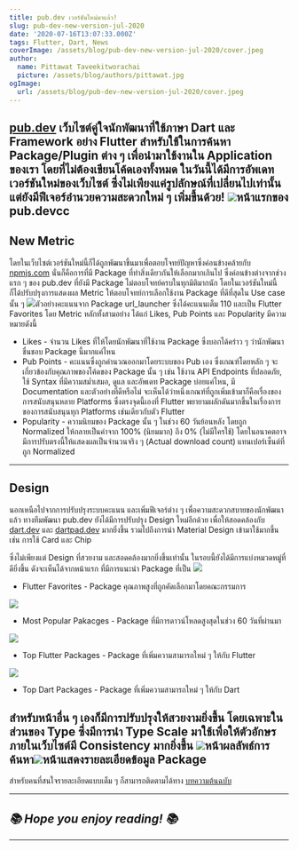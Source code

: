 ```yaml
---
title: pub.dev เวอร์ชันใหม่มาแล้ว!
slug: pub-dev-new-version-jul-2020
date: '2020-07-16T13:07:33.000Z'
tags: Flutter, Dart, News
coverImage: /assets/blog/pub-dev-new-version-jul-2020/cover.jpeg
author:
  name: Pittawat Taveekitworachai
  picture: /assets/blog/authors/pittawat.jpg
ogImage:
  url: /assets/blog/pub-dev-new-version-jul-2020/cover.jpeg
---
```


[pub.dev](https://pub.dev) เว็บไซต์คู่ใจนักพัฒนาที่ใช้ภาษา Dart และ Framework อย่าง Flutter สำหรับใช้ในการค้นหา Package/Plugin ต่าง ๆ เพื่อนำมาใช้งานใน Application ของเรา โดยที่ไม่ต้องเขียนโค้ดเองทั้งหมด ในวันนี้ได้มีการอัพเดทเวอร์ชันใหม่ของเว็บไซต์ ซึ่งไม่เพียงแค่รูปลักษณ์ที่เปลี่ยนไปเท่านั้น แต่ยังมีฟีเจอร์อำนวยความสะดวกใหม่ ๆ เพิ่มขึ้นด้วย!
![](__GHOST_URL__/content/images/2020/07/image.png)หน้าแรกของ pub.devcc
---

## New Metric	

โดยในเว็บไซต์เวอร์ชันใหม่นี้ก็ได้ถูกพัฒนาขึ้นมาเพื่อตอบโจทย์ปัญหาซึ่งค่อนข้างคล้ายกับ [npmjs.com](https://www.npmjs.com) นั่นก็คือการที่มี Package ที่ทำสิ่งเดียวกันให้เลือกมากเกินไป ซึ่งค่อนข้างต่างจากช่วงแรก ๆ ของ pub.dev ที่ยังมี Package ไม่ตอบโจทย์ครบในทุกมิติมากนัก โดยในเวอร์ชันใหม่นี้ ก็ได้ปรับปรุงการแสดงผล Metric ให้ตอบโจทย์การเลือกใช้งาน Package ที่ดีที่สุดใน Use case นั้น ๆ
![](__GHOST_URL__/content/images/2020/07/image-7.png)ตัวอย่างคะแนนจาก Package url_launcher ซึ่งได้คะแนนเต็ม 110 และเป็น Flutter Favorites
โดย Metric หลักทั้งสามอย่าง ได้แก่ Likes, Pub Points และ Popularity มีความหมายดังนี้

- Likes - จำนวน Likes ที่ให้โดยนักพัฒนาที่ใช้งาน Package ซึ่งบอกได้คร่าว ๆ ว่านักพัฒนาชื่นชอบ Package นี้มากแค่ไหน
- Pub Points - คะแนนซึ่งถูกคำนวณออกมาโดยระบบของ Pub เอง ซึ่งเกณฑ์โดยหลัก ๆ จะเกี่ยวข้องกับคุณภาพของโค้ดของ Package นั้น ๆ เช่น ใช้งาน API Endpoints ที่ปลอดภัย,​ ใช้ Syntax ที่มีความสม่ำเสมอ,​ ดูแล และอัพเดท Package บ่อยแค่ไหน, มี Documentation และตัวอย่างที่ดีหรือไม่ จะเห็นได้ว่าหนึ่งเกณฑ์ที่ถูกเพิ่มเข้ามาก็คือเรื่องของการสนับสนุนหลาย Platforms ซึ่งตรงจุดนี้เองที่ Flutter พยายามผลักดันมากขึ้นในเรื่องการของการสนับสนุนทุก Platforms เช่นเดียวกับตัว Flutter
- Popularity - ความนิยมของ Package นั้น ๆ ในช่วง 60 วันย้อนหลัง โดยถูก Normalized ให้กลายเป็นค่าจาก 100% (นิยมมาก) ถึง 0% (ไม่มีใครใช้) โดยในอนาคตอาจมีการปรับตรงนี้ให้แสดงผลเป็นจำนวนจริง ๆ (Actual download count) แทนเปอร์เซ็นต์ที่ถูก Normalized

---

## Design

นอกเหนือไปจากการปรับปรุงระบบคะแนน และเพิ่มฟีเจอร์ต่าง ๆ เพื่อความสะดวกสบายของนักพัฒนาแล้ว ทางทีมพัฒนา pub.dev ยังได้มีการปรับปรุง Design ใหม่อีกด้วย เพื่อให้สอดคล้องกับ [dart.dev](http://dart.dev) และ [dartpad.dev](https://dartpad.dev) มากยิ่งขึ้น รวมไปถึงการนำ Material Design เข้ามาใช้มากขึ้น เช่น การใช้ Card และ Chip 

ซึ่งไม่เพียงแต่ Design ที่สวยงาม และสอดคล้องมากยิ่งขึ้นเท่านั้น ในรอบนี้ยังได้มีการแบ่งหมวดหมู่ที่ดียิ่งขึ้น ดังจะเห็นได้จากหน้าแรก ที่มีการแนะนำ Package ที่เป็น
![](__GHOST_URL__/content/images/2020/07/image-1.png)
- Flutter Favorites - Package คุณภาพสูงที่ถูกคัดเลือกมาโดยคณะกรรมการ

![](__GHOST_URL__/content/images/2020/07/image-2.png)
- Most Popular Pakacges - Package ที่มีการดาวน์โหลดสูงสุดในช่วง 60 วันที่ผ่านมา

![](__GHOST_URL__/content/images/2020/07/image-3.png)
- Top Flutter Packages - Package ที่เพิ่มความสามารถใหม่ ๆ ให้กับ Flutter

![](__GHOST_URL__/content/images/2020/07/image-4.png)
- Top Dart Packages - Package ที่เพิ่มความสามารถใหม่ ๆ ให้กับ Dart

สำหรับหน้าอื่น ๆ เองก็มีการปรับปรุงให้สวยงามยิ่งขึ้น โดยเฉพาะในส่วนของ Type ซึ่งมีการนำ Type Scale มาใช้เพื่อให้ตัวอักษรภายในเว็บไซต์มี Consistency มากยิ่งขึ้น
![](__GHOST_URL__/content/images/2020/07/image-5.png)หน้าผลลัพธ์การค้นหา![](__GHOST_URL__/content/images/2020/07/image-6.png)หน้าแสดงรายละเอียดข้อมูล Package
---

สำหรับคนที่สนใจรายละเอียดแบบเต็ม ๆ ก็สามารถติดตามได้ทาง [บทความต้นฉบับ](https://medium.com/dartlang/pub-dev-redesign-747406dcb486)

---

## *📚 Hope you enjoy reading! 📚*

---
